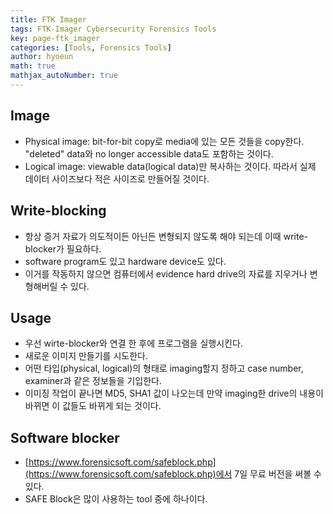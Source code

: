 ```yaml
---
title: FTK Imager
tags: FTK-Imager Cybersecurity Forensics Tools
key: page-ftk_imager
categories: [Tools, Forensics Tools]
author: hyoeun
math: true
mathjax_autoNumber: true
---
```


## Image
* Physical image: bit-for-bit copy로 media에 있는 모든 것들을 copy한다. "deleted" data와 no longer accessible data도 포함하는 것이다.
* Logical image: viewable data(logical data)만 복사하는 것이다. 따라서 실제 데이터 사이즈보다 적은 사이즈로 만들어질 것이다.

## Write-blocking
* 항상 증거 자료가 의도적이든 아닌든 변형되지 않도록 해야 되는데 이때 write-blocker가 필요하다.
* software program도 있고 hardware device도 있다.
* 이거를 작동하지 않으면 컴퓨터에서 evidence hard drive의 자료를 지우거나 변형해버릴 수 있다.

## Usage
* 우선 wirte-blocker와 연결 한 후에 프로그램을 실행시킨다.
* 새로운 이미지 만들기를 시도한다.
* 어떤 타입(physical, logical)의 형태로 imaging할지 정하고 case number, examiner과 같은 정보들을 기입한다.
* 이미징 작업이 끝나면 MD5, SHA1 값이 나오는데 만약 imaging한 drive의 내용이 바뀌면 이 값들도 바뀌게 되는 것이다.

## Software blocker
* [https://www.forensicsoft.com/safeblock.php](https://www.forensicsoft.com/safeblock.php)에서 7일 무료 버전을 써볼 수 있다.
* SAFE Block은 많이 사용하는 tool 중에 하나이다.